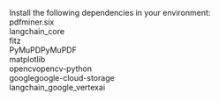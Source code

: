 Install the following dependencies in your environment:  
pdfminer.six  
langchain_core  
fitz  
PyMuPDPyMuPDF  
matplotlib  
opencvopencv-python  
googlegoogle-cloud-storage  
langchain_google_vertexai  